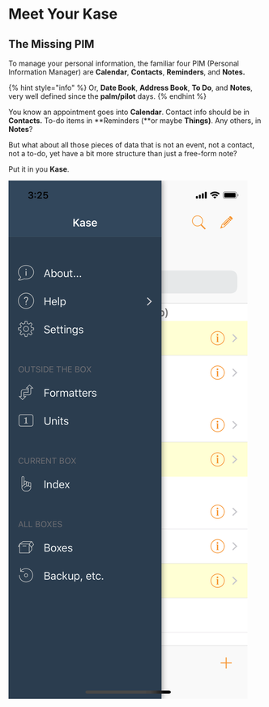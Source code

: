 # Meet Your Kase

## The Missing PIM

To manage your personal information, the familiar four PIM \(Personal Information Manager\) are **Calendar**, **Contacts**, **Reminders**, and **Notes.**

{% hint style="info" %}
Or, **Date Book**, **Address Book**, **To Do**, and **Notes**, very well defined since the **palm/pilot** days.
{% endhint %}

You know an appointment goes into **Calendar**. Contact info should be in **Contacts.** To-do items in **Reminders \(**or maybe **Things\)**. Any others, in **Notes**?

But what about all those pieces of data that is not an event, not a contact, not a to-do, yet have a bit more structure than just a free-form note?

Put it in you **Kase**.

![](.gitbook/assets/simulator-screen-shot-iphone-x-2019-02-18-at-22.10.40.png)

